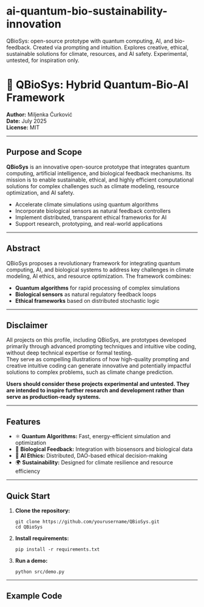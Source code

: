 # ai-quantum-bio-sustainability-innovation
QBioSys: open-source prototype with quantum computing, AI, and bio-feedback. Created via prompting and intuition. Explores creative, ethical, sustainable solutions for climate, resources, and AI safety. Experimental, untested, for inspiration only.

# 🌱 QBioSys: Hybrid Quantum-Bio-AI Framework

**Author:** Miljenka Ćurković  
**Date:** July 2025  
**License:** MIT

---

## Purpose and Scope

**QBioSys** is an innovative open-source prototype that integrates quantum computing, artificial intelligence, and biological feedback mechanisms. Its mission is to enable sustainable, ethical, and highly efficient computational solutions for complex challenges such as climate modeling, resource optimization, and AI safety.

- Accelerate climate simulations using quantum algorithms
- Incorporate biological sensors as natural feedback controllers
- Implement distributed, transparent ethical frameworks for AI
- Support research, prototyping, and real-world applications

---

## Abstract

QBioSys proposes a revolutionary framework for integrating quantum computing, AI, and biological systems to address key challenges in climate modeling, AI ethics, and resource optimization. The framework combines:
- **Quantum algorithms** for rapid processing of complex simulations
- **Biological sensors** as natural regulatory feedback loops
- **Ethical frameworks** based on distributed stochastic logic

---

## Disclaimer

All projects on this profile, including QBioSys, are prototypes developed primarily through advanced prompting techniques and intuitive vibe coding, without deep technical expertise or formal testing.  
They serve as compelling illustrations of how high-quality prompting and creative intuitive coding can generate innovative and potentially impactful solutions to complex problems, such as climate change prediction.

**Users should consider these projects experimental and untested. They are intended to inspire further research and development rather than serve as production-ready systems.**

---

## Features

- ⚛️ **Quantum Algorithms:** Fast, energy-efficient simulation and optimization
- 🧬 **Biological Feedback:** Integration with biosensors and biological data
- 🤖 **AI Ethics:** Distributed, DAO-based ethical decision-making
- 🌍 **Sustainability:** Designed for climate resilience and resource efficiency

---

## Quick Start

1. **Clone the repository:**
    ```
    git clone https://github.com/yourusername/QBioSys.git
    cd QBioSys
    ```
2. **Install requirements:**
    ```
    pip install -r requirements.txt
    ```
3. **Run a demo:**
    ```
    python src/demo.py
    ```

---

## Example Code


